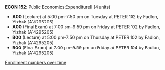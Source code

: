 **ECON 152**: Public Economics:ExpenditureII (4 units)

- **A00** (Lecture) at 5:00 pm–7:50 pm on Tuesday at PETER 102 by Fadlon, Yizhak (A14295205)
- **A00** (Final Exam) at 7:00 pm–9:59 pm on Friday at PETER 102 by Fadlon, Yizhak (A14295205)
- **B00** (Lecture) at 5:00 pm–7:50 pm on Thursday at PETER 102 by Fadlon, Yizhak (A14295205)
- **B00** (Final Exam) at 7:00 pm–9:59 pm on Friday at PETER 104 by Fadlon, Yizhak (A14295205)

[Enrollment numbers over time](./ECON152.tsv)
